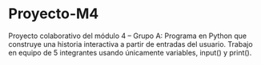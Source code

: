 # Proyecto-M4
Proyecto colaborativo del módulo 4 – Grupo A: Programa en Python que construye una historia interactiva a partir de entradas del usuario. Trabajo en equipo de 5 integrantes usando únicamente variables, input() y print().
